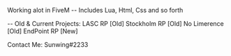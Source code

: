 Working alot in FiveM
-- Includes Lua, Html, Css and so forth

-- Old & Current Projects: 
LASC RP [Old] 
Stockholm RP [Old] 
No Limerence [Old] 
EndPoint RP [New]

Contact Me: 
Sunwing#2233
